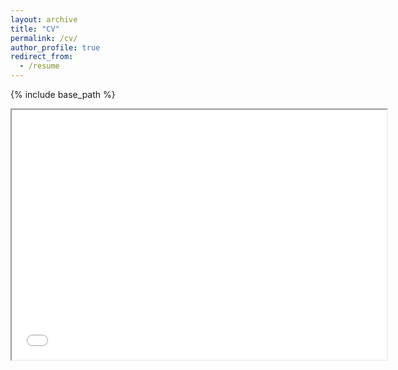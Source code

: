 ```yaml
---
layout: archive
title: "CV"
permalink: /cv/
author_profile: true
redirect_from:
  - /resume
---
```


{% include base_path %}
  
<iframe src="{{ base_path }}files/wargon_cv_2025.pdf" width="600" height="400"></iframe>
